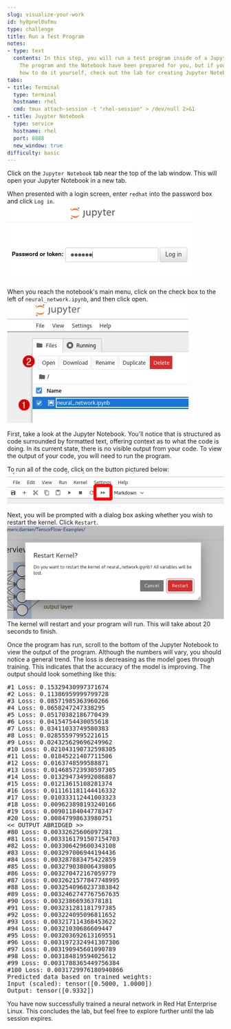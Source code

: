 ```yaml
---
slug: visualize-your-work
id: hy0pnel0ufmu
type: challenge
title: Run a Test Program
notes:
- type: text
  contents: In this step, you will run a test program inside of a Jupyter Notebook.
    The program and the Notebook have been prepared for you, but if you wish to learn
    how to do it yourself, check out the lab for creating Jupyter Notebooks!
tabs:
- title: Terminal
  type: terminal
  hostname: rhel
  cmd: tmux attach-session -t "rhel-session" > /dev/null 2>&1
- title: Juypter Notebook
  type: service
  hostname: rhel
  port: 8888
  new_window: true
difficulty: basic
---
```

Click on the `Jupyter Notebook` tab near the top of the lab window. This will open your Jupyter Notebook in a new tab.

When presented with a login screen, enter `redhat` into the password box and click `Log in`.
![](../assets/jupyter-login.png)

When you reach the notebook's main menu, click on the check box to the left of `neural_network.ipynb`, and then click open.
![](../assets/neural_network_open.png)

First, take a look at the Jupyter Notebook. You'll notice that is structured as code surrounded by formatted text, offering context as to what the code is doing. In its current state, there is no visible output from your code. To view the output of your code, you will need to run the program.

To run all of the code, click on the button pictured below:
![](../assets/jupyter_play_neural.png)

Next, you will be prompted with a dialog box asking whether you wish to restart the kernel. Click `Restart`.
![](../assets/jupyter_run_all_neural.png)
The kernel will restart and your program will run. This will take about 20 seconds to finish.

Once the program has run, scroll to the bottom of the Jupyter Notebook to view the output of the program. Although the numbers will vary, you should notice a general trend. The loss is decreasing as the model goes through training. This indicates that the accuracy of the model is improving. The output should look something like this:
<pre class="file">
#1 Loss: 0.15329430997371674
#2 Loss: 0.11386959999799728
#3 Loss: 0.08571985363960266
#4 Loss: 0.0658247247338295
#5 Loss: 0.05170382186770439
#6 Loss: 0.04154754430055618
#7 Loss: 0.03411033749580383
#8 Loss: 0.02855597995221615
#9 Loss: 0.024325629696249962
#10 Loss: 0.021043190732598305
#11 Loss: 0.01845221407711506
#12 Loss: 0.0163748599588871
#13 Loss: 0.014685723930597305
#14 Loss: 0.013294734992086887
#15 Loss: 0.01213615108281374
#16 Loss: 0.011161181144416332
#17 Loss: 0.010333112441003323
#18 Loss: 0.009623898193240166
#19 Loss: 0.00901184044778347
#20 Loss: 0.00847998633980751
<< OUTPUT ABRIDGED >>
#80 Loss: 0.00332625606097281
#81 Loss: 0.0033161791507154703
#82 Loss: 0.003306429600343108
#83 Loss: 0.003297006944194436
#84 Loss: 0.003287883475422859
#85 Loss: 0.003279038006439805
#86 Loss: 0.003270472167059779
#87 Loss: 0.0032621577847748995
#88 Loss: 0.0032540960237383842
#89 Loss: 0.0032462747767567635
#90 Loss: 0.00323866936378181
#91 Loss: 0.003231281181797385
#92 Loss: 0.003224095096811652
#93 Loss: 0.003217114368453622
#94 Loss: 0.00321030686609447
#95 Loss: 0.003203692613169551
#96 Loss: 0.0031972324941307306
#97 Loss: 0.003190945601090789
#98 Loss: 0.003184819594025612
#99 Loss: 0.0031788365449756384
#100 Loss: 0.0031729976180940866
Predicted data based on trained weights:
Input (scaled): tensor([0.5000, 1.0000])
Output: tensor([0.9332])
</pre>

You have now successfully trained a neural network in Red Hat Enterprise Linux. This concludes the lab, but feel free to explore further until the lab session expires.
